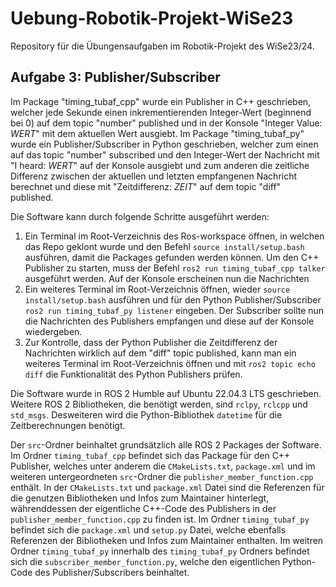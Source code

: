 # Uebung-Robotik-Projekt-WiSe23

Repository für die Übungensaufgaben im Robotik-Projekt des WiSe23/24.

## Aufgabe 3: Publisher/Subscriber

Im Package "timing_tubaf_cpp" wurde ein Publisher in C++ geschrieben, welcher jede Sekunde einen inkrementierenden Integer-Wert (beginnend bei 0) auf dem topic "number" published und in der Konsole "Integer Value: *WERT*" mit dem aktuellen Wert ausgiebt.
Im Package "timing_tubaf_py" wurde ein Publisher/Subscriber in Python geschrieben, welcher zum einen auf das topic "number" subscribed und den Integer-Wert der Nachricht mit "I heard: *WERT*" auf der Konsole ausgiebt und zum anderen die zeitliche Differenz zwischen der aktuellen und letzten empfangenen Nachricht berechnet und diese mit "Zeitdifferenz: *ZEIT*" auf dem topic "diff" published.

Die Software kann durch folgende Schritte ausgeführt werden:
1. Ein Terminal im Root-Verzeichnis des Ros-workspace öffnen, in welchen das Repo geklont wurde und den Befehl `source install/setup.bash` ausführen, damit die Packages gefunden werden können. Um den C++ Publisher zu starten, muss der Befehl `ros2 run timing_tubaf_cpp talker` ausgeführt werden. Auf der Konsole erscheinen nun die Nachrichten
2. Ein weiteres Terminal im Root-Verzeichnis öffnen, wieder `source install/setup.bash` ausführen und für den Python Publisher/Subscriber `ros2 run timing_tubaf_py listener` eingeben. Der Subscriber sollte nun die Nachrichten des Publishers empfangen und diese auf der Konsole wiedergeben.
3. Zur Kontrolle, dass der Python Publisher die Zeitdifferenz der Nachrichten wirklich auf dem "diff" topic published, kann man ein weiteres Terminal im Root-Verzeichnis öffnen und mit `ros2 topic echo diff` die Funktionalität des Python Publishers prüfen.

Die Software wurde in ROS 2 Humble auf Ubuntu 22.04.3 LTS geschrieben.
Weitere ROS 2 Bibliotheken, die benötigt werden, sind `rclpy`, `rclcpp` und `std_msgs`. Desweiteren wird die Python-Bibliothek `datetime` für die Zeitberechnungen benötigt.

Der `src`-Ordner beinhaltet grundsätzlich alle ROS 2 Packages der Software.
Im Ordner `timing_tubaf_cpp` befindet sich das Package für den C++ Publisher, welches unter anderem die `CMakeLists.txt`, `package.xml` und im weiteren untergeordneten `src`-Ordner die `publisher_member_function.cpp` enthält. In der `CMakeLists.txt` und `package.xml` Datei sind die Referenzen für die genutzen Bibliotheken und Infos zum Maintainer hinterlegt, währenddessen der eigentliche 
C++-Code des Publishers in der `publisher_member_function.cpp` zu finden ist.
Im Ordner `timing_tubaf_py` befindet sich die `package.xml` und `setup.py` Datei, welche ebenfalls Referenzen der Bibliotheken und Infos zum Maintainer enthalten. Im weitren Ordner `timing_tubaf_py` innerhalb des `timing_tubaf_py` Ordners befindet sich die `subscriber_member_function.py`, welche den eigentlichen Python-Code des Publisher/Subscribers beinhaltet.